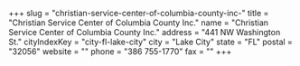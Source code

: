 +++
slug = "christian-service-center-of-columbia-county-inc-"
title = "Christian Service Center of Columbia County Inc."
name = "Christian Service Center of Columbia County Inc."
address = "441 NW Washington St."
cityIndexKey = "city-fl-lake-city"
city = "Lake City"
state = "FL"
postal = "32056"
website = ""
phone = "386 755-1770"
fax = ""
+++

